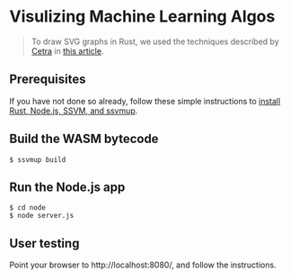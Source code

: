 # Visulizing Machine Learning Algos

> To draw SVG graphs in Rust, we used the techniques described by [Cetra](https://cetra3.github.io/blog/) in [this article](https://cetra3.github.io/blog/drawing-svg-graphs-rust/).

## Prerequisites

If you have not done so already, follow these simple instructions to [install Rust, Node.js, SSVM, and ssvmup](https://www.secondstate.io/articles/setup-rust-nodejs/).

## Build the WASM bytecode

```
$ ssvmup build
```

## Run the Node.js app

```
$ cd node
$ node server.js
```

## User testing

Point your browser to http://localhost:8080/, and follow the instructions.


